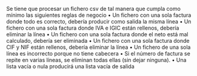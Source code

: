 Se tiene que procesar un fichero csv de tal manera que cumpla como mínimo las siguientes reglas de negocio
• Un fichero con una sola factura donde todo es correcto, debería producir como salida la misma
línea
• Un fichero con una sola factura donde IVA e IGIC están rellenos, debería eliminar la línea
• Un fichero con una sola factura donde el neto está mal calculado, debería ser eliminada
• Un fichero con una sola factura donde CIF y NIF están rellenos, debería eliminar la línea
• Un fichero de una sola línea es incorrecto porque no tiene cabecera
• Si el número de factura se repite en varias líneas, se eliminan todas ellas (sin dejar ninguna).
• Una lista vacía o nula producirá una lista vacía de salida
